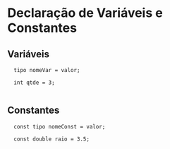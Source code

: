 # Declaração de Variáveis e Constantes #

## Variáveis ##

```
  tipo nomeVar = valor;
  
  int qtde = 3;
  
```

## Constantes ##

```
  const tipo nomeConst = valor;
  
  const double raio = 3.5; 
```
